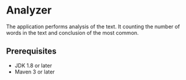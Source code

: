 # Analyzer
The application performs analysis of the text. 
It counting the number of words in the text and conclusion of the most common.

## Prerequisites

- JDK 1.8 or later
- Maven 3 or later
